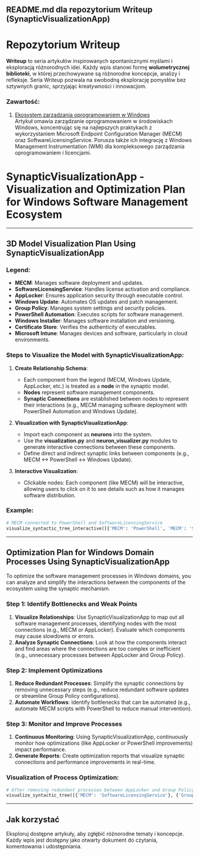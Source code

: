 ## README.md dla repozytorium Writeup (SynapticVisualizationApp)

# Repozytorium Writeup

**Writeup** to seria artykułów inspirowanych spontanicznymi myślami i eksploracją różnorodnych idei. Każdy wpis stanowi formę **wolumetrycznej biblioteki**, w której przechowywane są różnorodne koncepcje, analizy i refleksje. Seria Writeup pozwala na swobodną eksplorację pomysłów bez sztywnych granic, sprzyjając kreatywności i innowacjom.

### Zawartość:
1. [Ekosystem zarządzania oprogramowaniem w Windows](model.md)  
   Artykuł omawia zarządzanie oprogramowaniem w środowiskach Windows, koncentrując się na najlepszych praktykach z wykorzystaniem Microsoft Endpoint Configuration Manager (MECM) oraz SoftwareLicensingService. Porusza także ich integrację z Windows Management Instrumentation (WMI) dla kompleksowego zarządzania oprogramowaniem i licencjami.

# SynapticVisualizationApp - Visualization and Optimization Plan for Windows Software Management Ecosystem

---

## 3D Model Visualization Plan Using SynapticVisualizationApp

### Legend:
- **MECM**: Manages software deployment and updates.
- **SoftwareLicensingService**: Handles license activation and compliance.
- **AppLocker**: Ensures application security through executable control.
- **Windows Update**: Automates OS updates and patch management.
- **Group Policy**: Manages system settings and security policies.
- **PowerShell Automation**: Executes scripts for software management.
- **Windows Installer**: Manages software installation and versioning.
- **Certificate Store**: Verifies the authenticity of executables.
- **Microsoft Intune**: Manages devices and software, particularly in cloud environments.

### Steps to Visualize the Model with SynapticVisualizationApp:

1. **Create Relationship Schema**: 
   - Each component from the legend (MECM, Windows Update, AppLocker, etc.) is treated as a **node** in the synaptic model.
   - **Nodes** represent software management components.
   - **Synaptic Connections** are established between nodes to represent their interactions (e.g., MECM managing software deployment with PowerShell Automation and Windows Update).

2. **Visualization with SynapticVisualizationApp**:
   - Import each component as **neurons** into the system.
   - Use the **visualization.py** and **neuron_visualizer.py** modules to generate interactive connections between these components.
   - Define direct and indirect synaptic links between components (e.g., MECM <-> PowerShell <-> Windows Update).

3. **Interactive Visualization**:
   - Clickable nodes: Each component (like MECM) will be interactive, allowing users to click on it to see details such as how it manages software distribution.

### Example:
```python
# MECM connected to PowerShell and SoftwareLicensingService
visualize_syntactic_tree_interactive([{'MECM': 'PowerShell', 'MECM': 'SoftwareLicensingService'}])
```
---

## Optimization Plan for Windows Domain Processes Using SynapticVisualizationApp

To optimize the software management processes in Windows domains, you can analyze and simplify the interactions between the components of the ecosystem using the synaptic mechanism.

### Step 1: Identify Bottlenecks and Weak Points
1. **Visualize Relationships**: Use SynapticVisualizationApp to map out all software management processes, identifying nodes with the most connections (e.g., MECM or AppLocker). Evaluate which components may cause slowdowns or errors.
2. **Analyze Synaptic Connections**: Look at how the components interact and find areas where the connections are too complex or inefficient (e.g., unnecessary processes between AppLocker and Group Policy).

### Step 2: Implement Optimizations
1. **Reduce Redundant Processes**: Simplify the synaptic connections by removing unnecessary steps (e.g., reduce redundant software updates or streamline Group Policy configurations).
2. **Automate Workflows**: Identify bottlenecks that can be automated (e.g., automate MECM scripts with PowerShell to reduce manual intervention).

### Step 3: Monitor and Improve Processes
1. **Continuous Monitoring**: Using SynapticVisualizationApp, continuously monitor how optimizations (like AppLocker or PowerShell improvements) impact performance.
2. **Generate Reports**: Create optimization reports that visualize synaptic connections and performance improvements in real-time.

### Visualization of Process Optimization:
```python
# After removing redundant processes between AppLocker and Group Policy
visualize_syntactic_tree([{'MECM': 'SoftwareLicensingService'}, {'GroupPolicy': 'AppLocker'}])
```

---

## Jak korzystać

Eksploruj dostępne artykuły, aby zgłębić różnorodne tematy i koncepcje. Każdy wpis jest dostępny jako otwarty dokument do czytania, komentowania i udostępniania.
